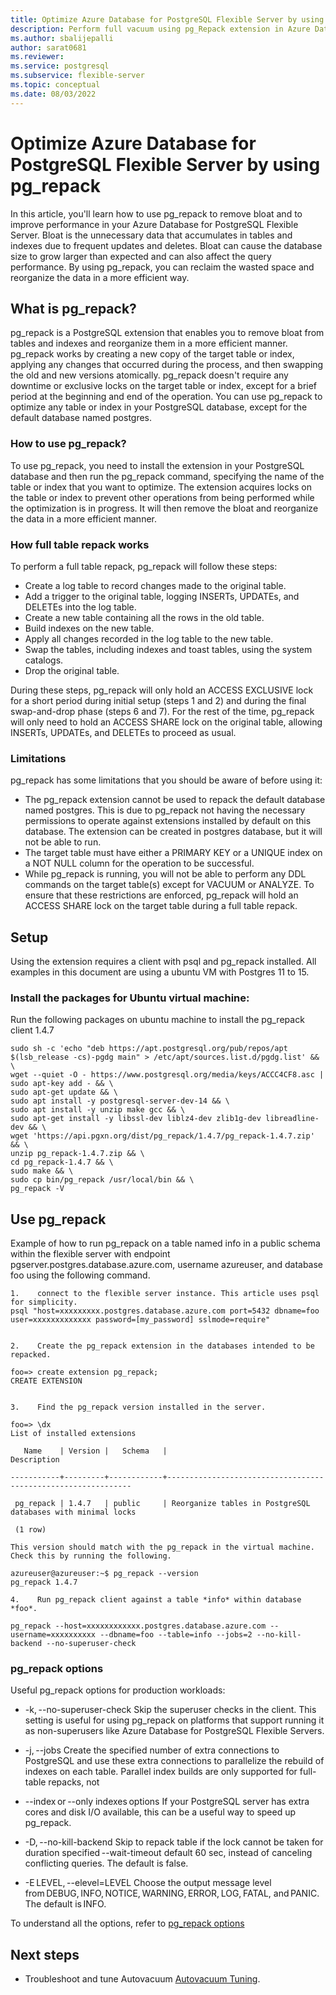 ```yaml
---
title: Optimize Azure Database for PostgreSQL Flexible Server by using pg_repack 
description: Perform full vacuum using pg_Repack extension in Azure Database for PostgreSQL - Flexible Server
ms.author: sbalijepalli
author: sarat0681
ms.reviewer: 
ms.service: postgresql
ms.subservice: flexible-server
ms.topic: conceptual
ms.date: 08/03/2022
---
```


# Optimize Azure Database for PostgreSQL Flexible Server by using pg_repack 

In this article, you'll learn how to use pg_repack to remove bloat and to improve performance in your Azure Database for PostgreSQL Flexible Server. Bloat is the unnecessary data that accumulates in tables and indexes due to frequent updates and deletes. Bloat can cause the database size to grow larger than expected and can also affect the query performance. By using pg_repack, you can reclaim the wasted space and reorganize the data in a more efficient way.

## What is pg_repack? 
pg_repack is a PostgreSQL extension that enables you to remove bloat from tables and indexes and reorganize them in a more efficient manner. pg_repack works by creating a new copy of the target table or index, applying any changes that occurred during the process, and then swapping the old and new versions atomically. pg_repack doesn't require any downtime or exclusive locks on the target table or index, except for a brief period at the beginning and end of the operation. You can use pg_repack to optimize any table or index in your PostgreSQL database, except for the default database named postgres. 

### How to use pg_repack? 
To use pg_repack, you need to install the extension in your PostgreSQL database and then run the pg_repack command, specifying the name of the table or index that you want to optimize. The extension acquires locks on the table or index to prevent other operations from being performed while the optimization is in progress. It will then remove the bloat and reorganize the data in a more efficient manner.

### How full table repack works

To perform a full table repack, pg_repack will follow these steps: 

-    Create a log table to record changes made to the original table.
-    Add a trigger to the original table, logging INSERTs, UPDATEs, and DELETEs into the log table.
-    Create a new table containing all the rows in the old table.
-    Build indexes on the new table.
-    Apply all changes recorded in the log table to the new table.
-    Swap the tables, including indexes and toast tables, using the system catalogs.
-    Drop the original table. 

During these steps, pg_repack will only hold an ACCESS EXCLUSIVE lock for a short period during initial setup (steps 1 and 2) and during the final swap-and-drop phase (steps 6 and 7). For the rest of the time, pg_repack will only need to hold an ACCESS SHARE lock on the original table, allowing INSERTs, UPDATEs, and DELETEs to proceed as usual. 

### Limitations 

pg_repack has some limitations that you should be aware of before using it: 

-    The pg_repack extension cannot be used to repack the default database named postgres. This is due to pg_repack not having the necessary permissions to operate against extensions installed by default on this database. The extension can be created in postgres database, but it will not be able to run.
-    The target table must have either a PRIMARY KEY or a UNIQUE index on a NOT NULL column for the operation to be successful. 
-    While pg_repack is running, you will not be able to perform any DDL commands on the target table(s) except for VACUUM or ANALYZE. To ensure that these restrictions are enforced, pg_repack will hold an ACCESS SHARE lock on the target table during a
     full table repack.

## Setup 
Using the extension requires a client with psql and pg_repack installed. All examples in this document are using a ubuntu VM with Postgres 11 to 15.

### Install the packages for Ubuntu virtual machine: 

Run the following packages on ubuntu machine to install the pg_repack client 1.4.7

```
sudo sh -c 'echo "deb https://apt.postgresql.org/pub/repos/apt $(lsb_release -cs)-pgdg main" > /etc/apt/sources.list.d/pgdg.list' && \ 
wget --quiet -O - https://www.postgresql.org/media/keys/ACCC4CF8.asc | sudo apt-key add - && \ 
sudo apt-get update && \ 
sudo apt install -y postgresql-server-dev-14 && \ 
sudo apt install -y unzip make gcc && \ 
sudo apt-get install -y libssl-dev liblz4-dev zlib1g-dev libreadline-dev && \ 
wget 'https://api.pgxn.org/dist/pg_repack/1.4.7/pg_repack-1.4.7.zip' && \ 
unzip pg_repack-1.4.7.zip && \ 
cd pg_repack-1.4.7 && \ 
sudo make && \ 
sudo cp bin/pg_repack /usr/local/bin && \ 
pg_repack -V 

```
 
## Use pg_repack 
Example of how to run pg_repack on a table named info in a public schema within the flexible server with endpoint pgserver.postgres.database.azure.com, username azureuser, and database foo using the following command.

```
1.    connect to the flexible server instance. This article uses psql for simplicity. 
psql "host=xxxxxxxxx.postgres.database.azure.com port=5432 dbname=foo user=xxxxxxxxxxxxx password=[my_password] sslmode=require" 


2.    Create the pg_repack extension in the databases intended to be repacked. 

foo=> create extension pg_repack; 
CREATE EXTENSION 
 

3.    Find the pg_repack version installed in the server. 

foo=> \dx 
List of installed extensions 

   Name    | Version |   Schema   |                         Description                           

-----------+---------+------------+-------------------------------------------------------------- 

 pg_repack | 1.4.7   | public     | Reorganize tables in PostgreSQL databases with minimal locks 

 (1 row) 

This version should match with the pg_repack in the virtual machine. Check this by running the following. 

azureuser@azureuser:~$ pg_repack --version 
pg_repack 1.4.7 

4.    Run pg_repack client against a table *info* within database *foo*. 
 
pg_repack --host=xxxxxxxxxxxx.postgres.database.azure.com --username=xxxxxxxxxx --dbname=foo --table=info --jobs=2 --no-kill-backend --no-superuser-check 

``` 
### pg_repack options

Useful pg_repack options for production workloads: 

-    -k, --no-superuser-check 
    Skip the superuser checks in the client. This setting is useful for using pg_repack on platforms that support running it as non-superusers like Azure Database for PostgreSQL Flexible Servers. 

-    -j, --jobs 
    Create the specified number of extra connections to PostgreSQL and use these extra connections to parallelize the rebuild of indexes on each table. Parallel index builds are only supported for full-table repacks, not

-    --index or --only indexes options
    If your PostgreSQL server has extra cores and disk I/O available, this can be a useful way to speed up pg_repack. 

-    -D, --no-kill-backend
    Skip to repack table if the lock cannot be taken for duration specified --wait-timeout default 60 sec, instead of canceling conflicting queries. The default is false. 

-    -E LEVEL, --elevel=LEVEL
    Choose the output message level from DEBUG, INFO, NOTICE, WARNING, ERROR, LOG, FATAL, and PANIC. The default is INFO. 

To understand all the options, refer to [pg_repack options](https://reorg.github.io/pg_repack/)


## Next steps

- Troubleshoot and tune Autovacuum [Autovacuum Tuning](./how-to-high-cpu-utilization.md).
